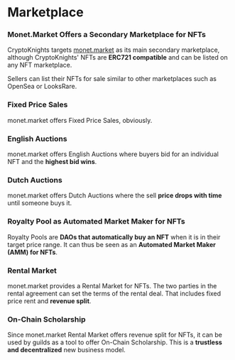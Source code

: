 # Marketplace

### Monet.Market Offers a Secondary Marketplace for NFTs

CryptoKnights targets [monet.market](https://monet.market/) as its main secondary marketplace, although CryptoKnights' NFTs are **ERC721 compatible** and can be listed on any NFT marketplace.

Sellers can list their NFTs for sale similar to other marketplaces such as OpenSea or LooksRare.

### Fixed Price Sales

monet.market offers Fixed Price Sales, obviously.

### English Auctions

monet.market offers English Auctions where buyers bid for an individual NFT and the **highest bid wins**.

### Dutch Auctions

monet.market offers Dutch Auctions where the sell **price drops with time** until someone buys it.

### Royalty Pool as Automated Market Maker for NFTs

Royalty Pools are **DAOs that automatically buy an NFT** when it is in their target price range. It can thus be seen as an **Automated Market Maker (AMM) for NFTs**.

### Rental Market

monet.market provides a Rental Market for NFTs. The two parties in the rental agreement can set the terms of the rental deal. That includes fixed price rent and **revenue split**.

### On-Chain Scholarship

Since monet.market Rental Market offers revenue split for NFTs, it can be used by guilds as a tool to offer On-Chain Scholarship. This is a **trustless and decentralized** new business model.
